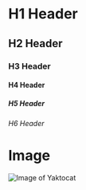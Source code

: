 # H1 Header

## H2 Header

### H3 Header

#### H4 Header

##### H5 Header

###### H6 Header

# Image 
![Image of Yaktocat](https://octodex.github.com/images/yaktocat.png)
